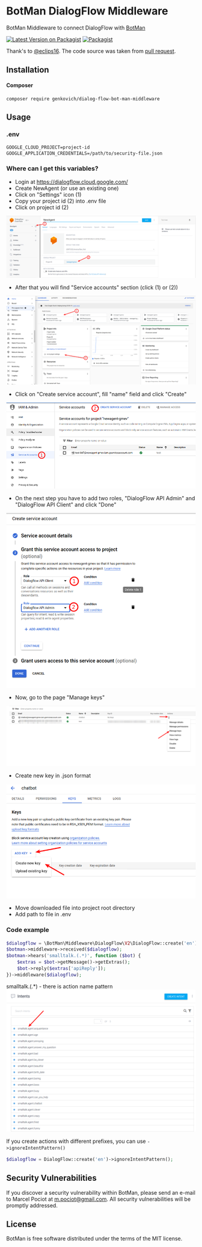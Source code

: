 # BotMan DialogFlow Middleware

BotMan Middleware to connect DialogFlow with [BotMan](https://github.com/botman/botman)

[![Latest Version on Packagist](https://img.shields.io/packagist/v/genkovich/dialog-flow-bot-man-middleware.svg?style=flat-square)](https://packagist.org/packages/botman/driver-facebook)
[![Packagist](https://img.shields.io/packagist/l/genkovich/dialog-flow-bot-man-middleware.svg)]()


Thank's to [@eclips16](https://github.com/eclips16). The code source was taken from [pull request](https://github.com/botman/botman/pull/1010).

## Installation

#### Composer

```
composer require genkovich/dialog-flow-bot-man-middleware
```

## Usage


### .env
``` dotenv
GOOGLE_CLOUD_PROJECT=project-id
GOOGLE_APPLICATION_CREDENTIALS=/path/to/security-file.json
```

### Where can I get this variables?

- Login at https://dialogflow.cloud.google.com/
- Create NewAgent (or use an existing one)
- Click on "Settings" icon (1)
- Copy your project id (2) into .env file
- Click on project id (2)

[![Step one](docs/img/first-step.png)](docs/img/first-step.png)
 - After that you will find "Service accounts" section (click (1) or (2))

[![Step](docs/img/step-2.png)](docs/img/step-2.png)
- Click on "Create service account", fill "name" field and click "Create"

[![Step](docs/img/step-3.png)](docs/img/step-3.png)
- On the next step you have to add two roles, "DialogFlow API Admin" and "DialogFlow API Client" and click "Done"

[![Step](docs/img/step-4.png)](docs/img/step-4.png)
- Now, go to the page "Manage keys"

[![Step](docs/img/step-5.png)](docs/img/step-5.png)
- Create new key in .json format

[![Step](docs/img/step-6.png)](docs/img/step-6.png)

- Move downloaded file into project root directory
- Add path to file in .env

### Code example

``` php
$dialogflow = \BotMan\Middleware\DialogFlow\V2\DialogFlow::create('en');
$botman->middleware->received($dialogflow);
$botman->hears('smalltalk.(.*)', function ($bot) {
    $extras = $bot->getMessage()->getExtras();
    $bot->reply($extras['apiReply']);
})->middleware($dialogflow);
```

smalltalk.(.*) - there is action name pattern
[![Step](docs/img/step-7.png)](docs/img/step-7.png)

If you create actions with different prefixes, you can use `->ignoreIntentPattern()`

``` php
$dialogflow = DialogFlow::create('en')->ignoreIntentPattern();
```

## Security Vulnerabilities

If you discover a security vulnerability within BotMan, please send an e-mail to Marcel Pociot at m.pociot@gmail.com. All security vulnerabilities will be promptly addressed.

## License

BotMan is free software distributed under the terms of the MIT license.